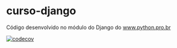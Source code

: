 # curso-django

Código desenvolvido no módulo do Django do www.python.pro.br




[![codecov](https://codecov.io/gh/urbanstech/curso-django/graph/badge.svg?token=HYP8ygr5dO)](https://codecov.io/gh/urbanstech/curso-django)
